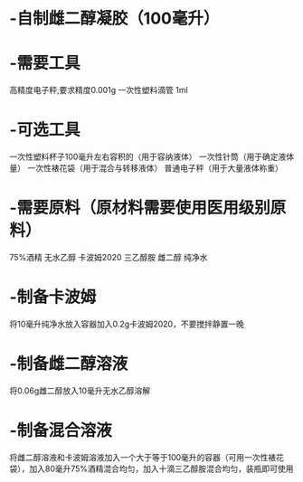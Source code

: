 # -自制雌二醇凝胶（100毫升）
# -需要工具
高精度电子秤,要求精度0.001g
一次性塑料滴管 1ml
# -可选工具
一次性塑料杯子100毫升左右容积的（用于容纳液体）
一次性针筒（用于确定液体量）
一次性裱花袋（用于混合与转移液体）
普通电子秤（用于大量液体称重）
# -需要原料（原材料需要使用医用级别原料）
75%酒精
无水乙醇
卡波姆2020
三乙醇胺
雌二醇
纯净水
# -制备卡波姆
将10毫升纯净水放入容器加入0.2g卡波姆2020，不要搅拌静置一晚
# -制备雌二醇溶液
将0.06g雌二醇放入10毫升无水乙醇溶解
# -制备混合溶液
将雌二醇溶液和卡波姆溶液加入一个大于等于100毫升的容器（可用一次性裱花袋），加入80毫升75%酒精混合均匀，加入十滴三乙醇胺混合均匀，装瓶即可使用

